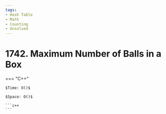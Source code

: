 ```yaml
---
tags:
- Hash Table
- Math
- Counting
- Unsolved
---
```



# 1742. Maximum Number of Balls in a Box

=== "C++"

    $Time: O()$

    $Space: O()$

    ```c++
    ```